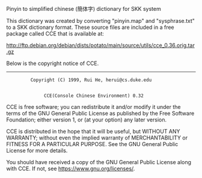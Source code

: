 Pinyin to simplified chinese (簡体字) dictionary for SKK system

This dictionary was created by converting "pinyin.map" and
"sysphrase.txt" to a SKK dictionary format. These source files are
included in a free package called CCE that is available at:

http://ftp.debian.org/debian/dists/potato/main/source/utils/cce_0.36.orig.tar.gz

Below is the copyright notice of CCE.

-----------------------------------------------------------------------------
             Copyright (C) 1999, Rui He, herui@cs.duke.edu


                  CCE(Console Chinese Environment) 0.32

CCE is free software; you can redistribute it and/or modify it under the
terms of the GNU General Public License as published by the Free Software
Foundation; either version 1, or (at your option) any later version.

CCE is distributed in the hope that it will be useful, but WITHOUT ANY
WARRANTY; without even the implied warranty of MERCHANTABILITY or FITNESS
FOR A PARTICULAR PURPOSE.  See the GNU General Public License for more
details.

You should have received a copy of the GNU General Public License along with
CCE.  If not, see <https://www.gnu.org/licenses/>.
